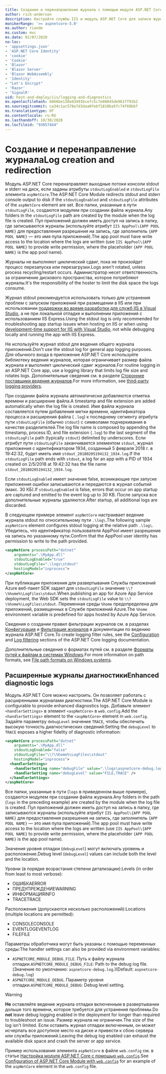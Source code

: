 ```yaml
---
title: Создание и перенаправление журнала с помощью модуля ASP.NET Core
author: rick-anderson
description: Настройте службы IIS и модуль ASP.NET Core для записи журналов и диагностических данных.
monikerRange: '>= aspnetcore-5.0'
ms.author: riande
ms.custom: mvc
ms.date: 02/07/2020
no-loc:
- 'appsettings.json'
- 'ASP.NET Core Identity'
- 'cookie'
- 'Cookie'
- 'Blazor'
- 'Blazor Server'
- 'Blazor WebAssembly'
- 'Identity'
- "Let's Encrypt"
- 'Razor'
- 'SignalR'
uid: host-and-deploy/iis/logging-and-diagnostics
ms.openlocfilehash: b866be130a93491bce7c5c7e08045de961ff91b2
ms.sourcegitcommit: ca34c1ac578e7d3daa0febf1810ba5fc74f60bbf
ms.translationtype: HT
ms.contentlocale: ru-RU
ms.lasthandoff: 10/30/2020
ms.locfileid: "93057444"
---
```

# <a name="log-creation-and-redirection"></a><span data-ttu-id="723c3-103">Создание и перенаправление журнала</span><span class="sxs-lookup"><span data-stu-id="723c3-103">Log creation and redirection</span></span>

<span data-ttu-id="723c3-104">Модуль ASP.NET Core перенаправляет выходные потоки консоли stdout и stderr на диск, если заданы атрибуты `stdoutLogEnabled` и `stdoutLogFile` элемента `aspNetCore`.</span><span class="sxs-lookup"><span data-stu-id="723c3-104">The ASP.NET Core Module redirects stdout and stderr console output to disk if the `stdoutLogEnabled` and `stdoutLogFile` attributes of the `aspNetCore` element are set.</span></span> <span data-ttu-id="723c3-105">Все папки, указанные в пути `stdoutLogFile`, создаются модулем при создании файла журнала.</span><span class="sxs-lookup"><span data-stu-id="723c3-105">Any folders in the `stdoutLogFile` path are created by the module when the log file is created.</span></span> <span data-ttu-id="723c3-106">Пул приложений должен иметь доступ на запись в папку, где записываются журналы (используйте атрибут `IIS AppPool\{APP POOL NAME}` для предоставления разрешения на запись, где заполнитель `{APP POOL NAME}` — это имя пула приложений).</span><span class="sxs-lookup"><span data-stu-id="723c3-106">The app pool must have write access to the location where the logs are written (use `IIS AppPool\{APP POOL NAME}` to provide write permission, where the placeholder `{APP POOL NAME}` is the app pool name).</span></span>

<span data-ttu-id="723c3-107">Журналы не выполняют циклический сдвиг, пока не произойдет процесс перезапуска или перезагрузки.</span><span class="sxs-lookup"><span data-stu-id="723c3-107">Logs aren't rotated, unless process recycling/restart occurs.</span></span> <span data-ttu-id="723c3-108">Администратор несет ответственность за ограничение дискового пространства, которое потребляют журналы.</span><span class="sxs-lookup"><span data-stu-id="723c3-108">It's the responsibility of the hoster to limit the disk space the logs consume.</span></span>

<span data-ttu-id="723c3-109">Журнал stdout рекомендуется использовать только для устранения проблем с запуском приложений при размещении в IIS или при использовании [поддержки во время разработки для служб IIS в Visual Studio](xref:host-and-deploy/iis/development-time-iis-support), а не при локальной отладке и выполнении приложения с использованием IIS Express.</span><span class="sxs-lookup"><span data-stu-id="723c3-109">Using the stdout log is only recommended for troubleshooting app startup issues when hosting on IIS or when using [development-time support for IIS with Visual Studio](xref:host-and-deploy/iis/development-time-iis-support), not while debugging locally and running the app with IIS Express.</span></span>

<span data-ttu-id="723c3-110">Не используйте журнал stdout для ведения общего журнала приложений.</span><span class="sxs-lookup"><span data-stu-id="723c3-110">Don't use the stdout log for general app logging purposes.</span></span> <span data-ttu-id="723c3-111">Для обычного входа в приложение ASP.NET Core используйте библиотеку ведения журналов, которая ограничивает размер файла журнала и выполняет циклический сдвиг журналов.</span><span class="sxs-lookup"><span data-stu-id="723c3-111">For routine logging in an ASP.NET Core app, use a logging library that limits log file size and rotates logs.</span></span> <span data-ttu-id="723c3-112">Дополнительные сведения см. в разделе [Сторонние поставщики ведения журналов](xref:fundamentals/logging/index#third-party-logging-providers).</span><span class="sxs-lookup"><span data-stu-id="723c3-112">For more information, see [third-party logging providers](xref:fundamentals/logging/index#third-party-logging-providers).</span></span>

<span data-ttu-id="723c3-113">При создании файла журнала автоматически добавляются отметка времени и расширение файла.</span><span class="sxs-lookup"><span data-stu-id="723c3-113">A timestamp and file extension are added automatically when the log file is created.</span></span> <span data-ttu-id="723c3-114">Имя файла журнала составляется путем добавления метки времени, идентификатора процесса и расширения файла ( `.log`) к последнему сегменту атрибута пути `stdoutLogFile` (обычно `stdout`) с символами подчеркивания в качестве разделителей.</span><span class="sxs-lookup"><span data-stu-id="723c3-114">The log file name is composed by appending the timestamp, process ID, and file extension (`.log`) to the last segment of the `stdoutLogFile` path (typically `stdout`) delimited by underscores.</span></span> <span data-ttu-id="723c3-115">Если атрибут пути `stdoutLogFile` заканчивается элементом `stdout`, журнал приложения с идентификатором 1934, созданный 5 февраля 2018 г. в 19:42:32, будет иметь имя `stdout_20180205194132_1934.log`.</span><span class="sxs-lookup"><span data-stu-id="723c3-115">If the `stdoutLogFile` path ends with `stdout`, a log for an app with a PID of 1934 created on 2/5/2018 at 19:42:32 has the file name `stdout_20180205194132_1934.log`.</span></span>

<span data-ttu-id="723c3-116">Если `stdoutLogEnabled` имеет значение false, возникающие при запуске приложения ошибки записываются и передаются в журнал событий (макс. 30 КБ).</span><span class="sxs-lookup"><span data-stu-id="723c3-116">If `stdoutLogEnabled` is false, errors that occur on app startup are captured and emitted to the event log up to 30 KB.</span></span> <span data-ttu-id="723c3-117">После запуска все дополнительные журналы удаляются.</span><span class="sxs-lookup"><span data-stu-id="723c3-117">After startup, all additional logs are discarded.</span></span>

<span data-ttu-id="723c3-118">В следующем примере элемент `aspNetCore` настраивает ведение журнала stdout по относительному пути `.\log\`.</span><span class="sxs-lookup"><span data-stu-id="723c3-118">The following sample `aspNetCore` element configures stdout logging at the relative path `.\log\`.</span></span> <span data-ttu-id="723c3-119">Убедитесь, что идентификатор пользователя AppPool имеет разрешение на запись по указанному пути.</span><span class="sxs-lookup"><span data-stu-id="723c3-119">Confirm that the AppPool user identity has permission to write to the path provided.</span></span>

```xml
<aspNetCore processPath="dotnet"
    arguments=".\MyApp.dll"
    stdoutLogEnabled="true"
    stdoutLogFile=".\logs\stdout"
    hostingModel="inprocess">
</aspNetCore>
```

<span data-ttu-id="723c3-120">При публикации приложения для развертывания Службы приложений Azure веб-пакет SDK задает для `stdoutLogFile` значение `\\?\%home%\LogFiles\stdout`.</span><span class="sxs-lookup"><span data-stu-id="723c3-120">When publishing an app for Azure App Service deployment, the Web SDK sets the `stdoutLogFile` value to `\\?\%home%\LogFiles\stdout`.</span></span> <span data-ttu-id="723c3-121">Переменная среды `%home` предопределена для приложений, размещенных в Службе приложений Azure.</span><span class="sxs-lookup"><span data-stu-id="723c3-121">The `%home` environment variable is predefined for apps hosted by Azure App Service.</span></span>

<span data-ttu-id="723c3-122">Сведения о создании правил фильтрации журналов см. в разделах [Конфигурация](xref:fundamentals/logging/index#log-filtering) и [Фильтрация журналов](xref:fundamentals/logging/index#log-filtering) в документации по ведению журнала ASP.NET Core.</span><span class="sxs-lookup"><span data-stu-id="723c3-122">To create logging filter rules, see the [Configuration](xref:fundamentals/logging/index#log-filtering) and [Log filtering](xref:fundamentals/logging/index#log-filtering) sections of the ASP.NET Core logging documentation.</span></span>

<span data-ttu-id="723c3-123">Дополнительные сведения о форматах путей см. в разделе [Форматы путей к файлам в системах Windows](/dotnet/standard/io/file-path-formats).</span><span class="sxs-lookup"><span data-stu-id="723c3-123">For more information on path formats, see [File path formats on Windows systems](/dotnet/standard/io/file-path-formats).</span></span>

## <a name="enhanced-diagnostic-logs"></a><span data-ttu-id="723c3-124">Расширенные журналы диагностики</span><span class="sxs-lookup"><span data-stu-id="723c3-124">Enhanced diagnostic logs</span></span>

<span data-ttu-id="723c3-125">Модуль ASP.NET Core можно настроить. Он позволяет работать с расширенными журналами диагностики.</span><span class="sxs-lookup"><span data-stu-id="723c3-125">The ASP.NET Core Module is configurable to provide enhanced diagnostics logs.</span></span> <span data-ttu-id="723c3-126">Добавьте элемент `<handlerSettings>` в элемент `<aspNetCore>` в `web.config`.</span><span class="sxs-lookup"><span data-stu-id="723c3-126">Add the `<handlerSettings>` element to the `<aspNetCore>` element in `web.config`.</span></span> <span data-ttu-id="723c3-127">Задайте параметру `debugLevel` значение `TRACE`, чтобы обеспечить высокую точность диагностических сведений:</span><span class="sxs-lookup"><span data-stu-id="723c3-127">Setting the `debugLevel` to `TRACE` exposes a higher fidelity of diagnostic information:</span></span>

```xml
<aspNetCore processPath="dotnet"
    arguments=".\MyApp.dll"
    stdoutLogEnabled="false"
    stdoutLogFile="\\?\%home%\LogFiles\stdout"
    hostingModel="inprocess">
  <handlerSettings>
    <handlerSetting name="debugFile" value=".\logs\aspnetcore-debug.log" />
    <handlerSetting name="debugLevel" value="FILE,TRACE" />
  </handlerSettings>
</aspNetCore>
```

<span data-ttu-id="723c3-128">Все папки, указанные в пути (`logs` в приведенном выше примере), создаются модулем при создании файла журнала.</span><span class="sxs-lookup"><span data-stu-id="723c3-128">Any folders in the path (`logs` in the preceding example) are created by the module when the log file is created.</span></span> <span data-ttu-id="723c3-129">Пул приложений должен иметь доступ на запись в папку, где записываются журналы (используйте атрибут `IIS AppPool\{APP POOL NAME}` для предоставления разрешения на запись, где заполнитель `{APP POOL NAME}` — это имя пула приложений).</span><span class="sxs-lookup"><span data-stu-id="723c3-129">The app pool must have write access to the location where the logs are written (use `IIS AppPool\{APP POOL NAME}` to provide write permission, where the placeholder `{APP POOL NAME}` is the app pool name).</span></span>

<span data-ttu-id="723c3-130">Значения уровня отладки (`debugLevel`) могут включать уровень и расположение.</span><span class="sxs-lookup"><span data-stu-id="723c3-130">Debug level (`debugLevel`) values can include both the level and the location.</span></span>

<span data-ttu-id="723c3-131">Уровни (в порядке возрастания степени детализации):</span><span class="sxs-lookup"><span data-stu-id="723c3-131">Levels (in order from least to most verbose):</span></span>

* <span data-ttu-id="723c3-132">ОШИБКА</span><span class="sxs-lookup"><span data-stu-id="723c3-132">ERROR</span></span>
* <span data-ttu-id="723c3-133">ПРЕДУПРЕЖДЕНИЕ</span><span class="sxs-lookup"><span data-stu-id="723c3-133">WARNING</span></span>
* <span data-ttu-id="723c3-134">ИНФОРМАЦИЯ</span><span class="sxs-lookup"><span data-stu-id="723c3-134">INFO</span></span>
* <span data-ttu-id="723c3-135">TRACE</span><span class="sxs-lookup"><span data-stu-id="723c3-135">TRACE</span></span>

<span data-ttu-id="723c3-136">Расположения (допускаются несколько расположений):</span><span class="sxs-lookup"><span data-stu-id="723c3-136">Locations (multiple locations are permitted):</span></span>

* <span data-ttu-id="723c3-137">CONSOLE</span><span class="sxs-lookup"><span data-stu-id="723c3-137">CONSOLE</span></span>
* <span data-ttu-id="723c3-138">EVENTLOG</span><span class="sxs-lookup"><span data-stu-id="723c3-138">EVENTLOG</span></span>
* <span data-ttu-id="723c3-139">FILE</span><span class="sxs-lookup"><span data-stu-id="723c3-139">FILE</span></span>

<span data-ttu-id="723c3-140">Параметры обработчика могут быть указаны с помощью переменных среды:</span><span class="sxs-lookup"><span data-stu-id="723c3-140">The handler settings can also be provided via environment variables:</span></span>

* <span data-ttu-id="723c3-141">`ASPNETCORE_MODULE_DEBUG_FILE`. Путь к файлу журнала отладки.</span><span class="sxs-lookup"><span data-stu-id="723c3-141">`ASPNETCORE_MODULE_DEBUG_FILE`: Path to the debug log file.</span></span> <span data-ttu-id="723c3-142">(Значение по умолчанию: `aspnetcore-debug.log`.)</span><span class="sxs-lookup"><span data-stu-id="723c3-142">(Default: `aspnetcore-debug.log`)</span></span>
* <span data-ttu-id="723c3-143">`ASPNETCORE_MODULE_DEBUG`. Параметр уровня отладки.</span><span class="sxs-lookup"><span data-stu-id="723c3-143">`ASPNETCORE_MODULE_DEBUG`: Debug level setting.</span></span>

> [!WARNING]
> <span data-ttu-id="723c3-144">**Не** оставляйте ведение журнала отладки включенным в развертывании дольше того времени, которое требуется для устранения проблемы.</span><span class="sxs-lookup"><span data-stu-id="723c3-144">Do **not** leave debug logging enabled in the deployment for longer than required to troubleshoot an issue.</span></span> <span data-ttu-id="723c3-145">Размер журнала не ограничен.</span><span class="sxs-lookup"><span data-stu-id="723c3-145">The size of the log isn't limited.</span></span> <span data-ttu-id="723c3-146">Если оставить журнал отладки включенным, он может исчерпать все доступное место на диске и привести к сбою сервера или службы приложений.</span><span class="sxs-lookup"><span data-stu-id="723c3-146">Leaving the debug log enabled can exhaust the available disk space and crash the server or app service.</span></span>

<span data-ttu-id="723c3-147">Пример использования элемента `aspNetCore` в файле `web.config` см. в статье [Настройка модуля ASP.NET Core с помощью `web.config`](xref:host-and-deploy/iis/web-config#configuration-of-aspnet-core-module-with-webconfig).</span><span class="sxs-lookup"><span data-stu-id="723c3-147">See [Configuration of ASP.NET Core Module with `web.config`](xref:host-and-deploy/iis/web-config#configuration-of-aspnet-core-module-with-webconfig) for an example of the `aspNetCore` element in the `web.config` file.</span></span>
